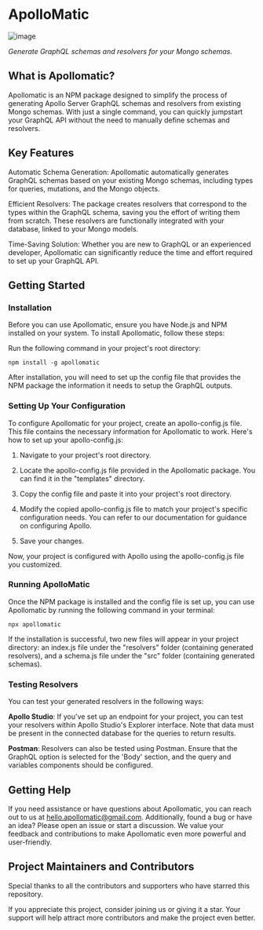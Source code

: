 # ApolloMatic 

![image](https://github.com/oslabs-beta/ApolloMatic/assets/99567969/aa22f774-4ae3-429b-b03d-8b9bc62cdda9)

_Generate GraphQL schemas and resolvers for your Mongo schemas._

## What is Apollomatic?

Apollomatic is an NPM package designed to simplify the process of generating Apollo Server GraphQL schemas and resolvers from existing Mongo schemas. With just a single command, you can quickly jumpstart your GraphQL API without the need to manually define schemas and resolvers.

## Key Features

Automatic Schema Generation: Apollomatic automatically generates GraphQL schemas based on your existing Mongo schemas, including types for queries, mutations, and the Mongo objects.

Efficient Resolvers: The package creates resolvers that correspond to the types within the GraphQL schema, saving you the effort of writing them from scratch. These resolvers are functionally integrated with your database, linked to your Mongo models.

Time-Saving Solution: Whether you are new to GraphQL or an experienced developer, Apollomatic can significantly reduce the time and effort required to set up your GraphQL API.

## Getting Started

### Installation

Before you can use Apollomatic, ensure you have Node.js and NPM installed on your system. To install Apollomatic, follow these steps:

Run the following command in your project's root directory:

```
npm install -g apollomatic
```

After installation, you will need to set up the config file that provides the NPM package the information it needs to setup the GraphQL outputs. 

### Setting Up Your Configuration

To configure Apollomatic for your project, create an apollo-config.js file. This file contains the necessary information for Apollomatic to work. Here's how to set up your apollo-config.js:

  1. Navigate to your project's root directory.

  2. Locate the apollo-config.js file provided in the Apollomatic package. You can find it in the "templates" directory.

  3. Copy the config file and paste it into your project's root directory.

  4. Modify the copied apollo-config.js file to match your project's specific configuration needs. You can refer to our documentation for guidance on configuring Apollo.

  5. Save your changes.

Now, your project is configured with Apollo using the apollo-config.js file you customized.

### Running ApolloMatic

Once the NPM package is installed and the config file is set up, you can use Apollomatic by running the following command in your terminal:

```
npx apollomatic
```

If the installation is successful, two new files will appear in your project directory: an index.js file under the "resolvers" folder (containing generated resolvers), and a schema.js file under the "src" folder (containing generated schemas).

### Testing Resolvers

You can test your generated resolvers in the following ways:

**Apollo Studio**: If you've set up an endpoint for your project, you can test your resolvers within Apollo Studio's Explorer interface. Note that data must be present in the connected database for the queries to return results.

**Postman**: Resolvers can also be tested using Postman. Ensure that the GraphQL option is selected for the 'Body' section, and the query and variables components should be configured.

## Getting Help

If you need assistance or have questions about Apollomatic, you can reach out to us at hello.apollomatic@gmail.com. Additionally, found a bug or have an idea? Please open an issue or start a discussion. We value your feedback and contributions to make Apollomatic even more powerful and user-friendly.

## Project Maintainers and Contributors

Special thanks to all the contributors and supporters who have starred this repository. 

If you appreciate this project, consider joining us or giving it a star. Your support will help attract more contributors and make the project even better.
